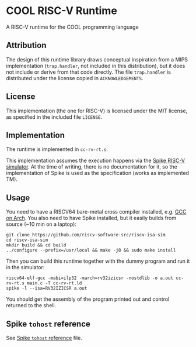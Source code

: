 # COOL RISC-V Runtime

A RISC-V runtime for the COOL programming language

## Attribution

The design of this runtime library draws conceptual inspiration from a MIPS
implementation (`trap.handler`, not included in this distribution), but it does
not include or derive from that code directly. The file `trap.handler` is
distributed under the license copied in `ACKNOWLEDGEMENTS`.

## License

This implementation (the one for RISC-V) is licensed under the MIT license, as
specified in the included file `LICENSE`.

## Implementation

The runtime is implemented in `cc-rv-rt.s`.

This implementation assumes the execution happens via the [Spike RISC-V
simulator][simulator-repo]. At the time of writing, there is no documentation for it, so the
implementation of Spike is used as the specification (works as implemented TM).

[simulator-repo]: https://github.com/riscv-software-src/riscv-isa-sim

## Usage

You need to have a RISCV64 bare-metal cross compiler installed, e.g. [GCC on
Arch](https://archlinux.org/packages/extra/x86_64/riscv64-elf-gcc/). You also
need to have Spike installed, but it easily builds from source (~10 min on a
laptop):

```
git clone https://github.com/riscv-software-src/riscv-isa-sim
cd riscv-isa-sim
mkdir build && cd build
../configure --prefix=/usr/local && make -j8 && sudo make install
```

Then you can build this runtime together with the dummy program and run it in
the simulator:

```
riscv64-elf-gcc -mabi=ilp32 -march=rv32izicsr -nostdlib -o a.out cc-rv-rt.s main.c -T cc-rv-rt.ld
spike -l --isa=RV32IZICSR a.out
```

You should get the assembly of the program printed out and control returned to
the shell.

## Spike `tohost` reference

See [Spike `tohost` reference](spike-tohost-reference.md) file.
